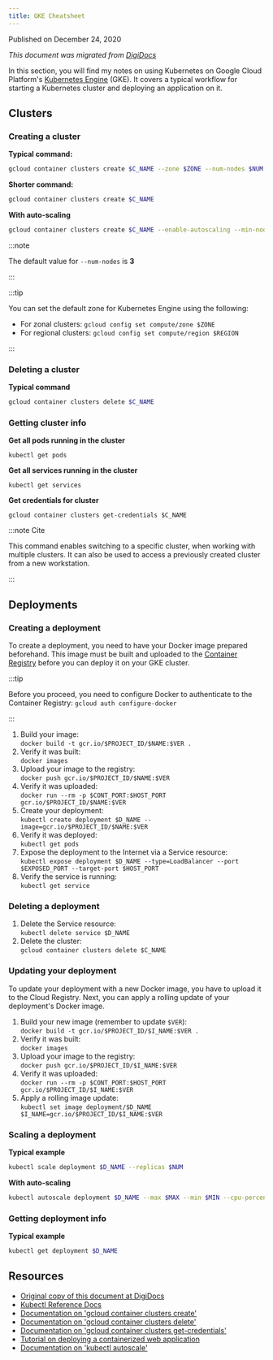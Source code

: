 ```yaml
---
title: GKE Cheatsheet
---
```


Published on December 24, 2020

_This document was migrated from [DigiDocs](https://digipie.github.io/digidocs/gcp/kubernetes-engine/)_

In this section, you will find my notes on using Kubernetes on Google Cloud Platform's [Kubernetes Engine](https://cloud.google.com/kubernetes-engine) (GKE). It covers a typical workflow for starting a Kubernetes cluster and deploying an application on it.

## Clusters

### Creating a cluster

**Typical command:**

```bash
gcloud container clusters create $C_NAME --zone $ZONE --num-nodes $NUM
```

**Shorter command:**

```bash
gcloud container clusters create $C_NAME
```

**With auto-scaling**

```bash
gcloud container clusters create $C_NAME --enable-autoscaling --min-nodes $MIN --max-nodes $MAX
```

:::note

The default value for `--num-nodes` is **3**

:::

:::tip

You can set the default zone for Kubernetes Engine using the following:

- For zonal clusters: `gcloud config set compute/zone $ZONE`
- For regional clusters: `gcloud config set compute/region $REGION`

:::

### Deleting a cluster

**Typical command**

```bash
gcloud container clusters delete $C_NAME
```

### Getting cluster info

**Get all pods running in the cluster**

```
kubectl get pods
```

**Get all services running in the cluster**

```
kubectl get services
```

**Get credentials for cluster**

```
gcloud container clusters get-credentials $C_NAME
```

:::note Cite

This command enables switching to a specific cluster, when working with multiple clusters. It can also be used to access a previously created cluster from a new workstation.

:::

## Deployments

### Creating a deployment

To create a deployment, you need to have your Docker image prepared beforehand. This image must be built and uploaded to the [Container Registry](https://cloud.google.com/container-registry) before you can deploy it on your GKE cluster.

:::tip

Before you proceed, you need to configure Docker to authenticate to the Container Registry: `gcloud auth configure-docker`

:::

1. Build your image:  
   `docker build -t gcr.io/$PROJECT_ID/$NAME:$VER .`
2. Verify it was built:  
   `docker images`
3. Upload your image to the registry:  
   `docker push gcr.io/$PROJECT_ID/$NAME:$VER`
4. Verify it was uploaded:  
   `docker run --rm -p $CONT_PORT:$HOST_PORT gcr.io/$PROJECT_ID/$NAME:$VER`
5. Create your deployment:  
   `kubectl create deployment $D_NAME --image=gcr.io/$PROJECT_ID/$NAME:$VER`
6. Verify it was deployed:  
   `kubectl get pods`
7. Expose the deployment to the Internet via a Service resource:  
   `kubectl expose deployment $D_NAME --type=LoadBalancer --port $EXPOSED_PORT --target-port $HOST_PORT`
8. Verify the service is running:  
   `kubectl get service`

### Deleting a deployment

1. Delete the Service resource:  
   `kubectl delete service $D_NAME`
2. Delete the cluster:  
   `gcloud container clusters delete $C_NAME`

### Updating your deployment

To update your deployment with a new Docker image, you have to upload it to the Cloud Registry. Next, you can apply a rolling update of your deployment's Docker image.

1. Build your new image (remember to update `$VER`):  
   `docker build -t gcr.io/$PROJECT_ID/$I_NAME:$VER .`
2. Verify it was built:  
   `docker images`
3. Upload your image to the registry:  
   `docker push gcr.io/$PROJECT_ID/$I_NAME:$VER`
4. Verify it was uploaded:  
   `docker run --rm -p $CONT_PORT:$HOST_PORT gcr.io/$PROJECT_ID/$I_NAME:$VER`
5. Apply a rolling image update:  
   `kubectl set image deployment/$D_NAME $I_NAME=gcr.io/$PROJECT_ID/$I_NAME:$VER`

### Scaling a deployment

**Typical example**

```bash
kubectl scale deployment $D_NAME --replicas $NUM
```

**With auto-scaling**

```bash
kubectl autoscale deployment $D_NAME --max $MAX --min $MIN --cpu-percent $PERCENT
```

### Getting deployment info

**Typical example**

```bash
kubectl get deployment $D_NAME
```

## Resources

- [Original copy of this document at DigiDocs](https://digipie.github.io/digidocs/gcp/kubernetes-engine/)
- [Kubectl Reference Docs](https://kubernetes.io/docs/reference/generated/kubectl/kubectl-commands)
- [Documentation on 'gcloud container clusters create'](https://cloud.google.com/sdk/gcloud/reference/container/clusters/create)
- [Documentation on 'gcloud container clusters delete'](https://cloud.google.com/kubernetes-engine/docs/how-to/deleting-a-cluster)
- [Documentation on 'gcloud container clusters get-credentials'](https://cloud.google.com/sdk/gcloud/reference/container/clusters/get-credentials)
- [Tutorial on deploying a containerized web application](https://cloud.google.com/kubernetes-engine/docs/tutorials/hello-app)
- [Documentation on 'kubectl autoscale'](https://cloud.google.com/kubernetes-engine/docs/how-to/scaling-apps#autoscaling-deployments)
